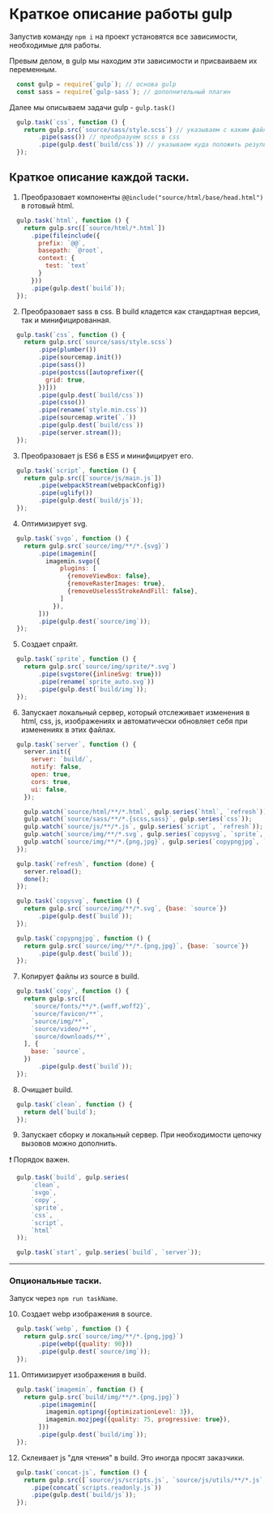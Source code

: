 # Краткоe описание работы gulp

Запустив команду `npm i` на проект установятся все зависимости, необходимые для работы.

Превым делом, в gulp мы находим эти зависимости и присваиваем их переменным.

```js
  const gulp = require(`gulp`); // основа gulp
  const sass = require(`gulp-sass`); // дополнительный плагин
```

Далее мы описываем задачи gulp - `gulp.task()`

```js
  gulp.task(`css`, function () {
    return gulp.src(`source/sass/style.scss`) // указываем с каким файлом мы работаем
        .pipe(sass()) // преобразуем scss в css
        .pipe(gulp.dest(`build/css`)) // указываем куда положить результат преобразования
  });
```

## Краткое описание каждой таски.

1. Преобразовает компоненты `@@include("source/html/base/head.html")` в готовый html.

```js
  gulp.task(`html`, function () {
    return gulp.src([`source/html/*.html`])
      .pipe(fileinclude({
        prefix: `@@`,
        basepath: `@root`,
        context: {
          test: `text`
        }
      }))
      .pipe(gulp.dest(`build`));
  });
```

2. Преобразовает sass в css. В build кладется как стандартная версия, так и минифицированная.

```js
  gulp.task(`css`, function () {
    return gulp.src(`source/sass/style.scss`)
        .pipe(plumber())
        .pipe(sourcemap.init())
        .pipe(sass())
        .pipe(postcss([autoprefixer({
          grid: true,
        })]))
        .pipe(gulp.dest(`build/css`))
        .pipe(csso())
        .pipe(rename(`style.min.css`))
        .pipe(sourcemap.write(`.`))
        .pipe(gulp.dest(`build/css`))
        .pipe(server.stream());
  });
```

3. Преобразовает js ES6 в ES5 и минифицирует его. 

```js
  gulp.task(`script`, function () {
    return gulp.src([`source/js/main.js`])
        .pipe(webpackStream(webpackConfig))
        .pipe(uglify())
        .pipe(gulp.dest(`build/js`));
  });
```

4. Оптимизирует svg.

```js
  gulp.task(`svgo`, function () {
    return gulp.src(`source/img/**/*.{svg}`)
        .pipe(imagemin([
          imagemin.svgo({
              plugins: [
                {removeViewBox: false},
                {removeRasterImages: true},
                {removeUselessStrokeAndFill: false},
              ]
            }),
        ]))
        .pipe(gulp.dest(`source/img`));
  });
```

5. Создает спрайт.

```js
  gulp.task(`sprite`, function () {
    return gulp.src(`source/img/sprite/*.svg`)
        .pipe(svgstore({inlineSvg: true}))
        .pipe(rename(`sprite_auto.svg`))
        .pipe(gulp.dest(`build/img`));
  });
```

6. Запускает локальный сервер, который отслеживает изменения в html, css, js, изображениях и автоматически обновляет себя при изменениях в этих файлах.

```js
  gulp.task(`server`, function () {
    server.init({
      server: `build/`,
      notify: false,
      open: true,
      cors: true,
      ui: false,
    });

    gulp.watch(`source/html/**/*.html`, gulp.series(`html`, `refresh`));
    gulp.watch(`source/sass/**/*.{scss,sass}`, gulp.series(`css`));
    gulp.watch(`source/js/**/*.js`, gulp.series(`script`, `refresh`));
    gulp.watch(`source/img/**/*.svg`, gulp.series(`copysvg`, `sprite`, `html`, `refresh`));
    gulp.watch(`source/img/**/*.{png,jpg}`, gulp.series(`copypngjpg`, `html`, `refresh`));
  });

  gulp.task(`refresh`, function (done) {
    server.reload();
    done();
  });

  gulp.task(`copysvg`, function () {
    return gulp.src(`source/img/**/*.svg`, {base: `source`})
        .pipe(gulp.dest(`build`));
  });

  gulp.task(`copypngjpg`, function () {
    return gulp.src(`source/img/**/*.{png,jpg}`, {base: `source`})
        .pipe(gulp.dest(`build`));
  });
```

7. Копирует файлы из source в build.

```js
  gulp.task(`copy`, function () {
    return gulp.src([
      `source/fonts/**/*.{woff,woff2}`,
      `source/favicon/**`,
      `source/img/**`,
      `source/video/**`,
      `source/downloads/**`,
    ], {
      base: `source`,
    })
        .pipe(gulp.dest(`build`));
  });
```

8. Очищает build.

```js
  gulp.task(`clean`, function () {
    return del(`build`);
  });
```

9. Запускает сборку и локальный сервер. При необходимости цепочку вызовов можно дополнить. 

❗ Порядок важен.

```js
  gulp.task(`build`, gulp.series(
      `clean`,
      `svgo`,
      `copy`,
      `sprite`,
      `css`,
      `script`,
      `html`
  ));

  gulp.task(`start`, gulp.series(`build`, `server`));
```

---

### Опциональные таски. 
Запуск через `npm run taskName`.

10. Создает webp изображения в source.

```js
  gulp.task(`webp`, function () {
    return gulp.src(`source/img/**/*.{png,jpg}`)
        .pipe(webp({quality: 90}))
        .pipe(gulp.dest(`source/img`));
  });
```

11. Оптимизирует изображения в build.

```js
  gulp.task(`imagemin`, function () {
    return gulp.src(`build/img/**/*.{png,jpg}`)
        .pipe(imagemin([
          imagemin.optipng({optimizationLevel: 3}),
          imagemin.mozjpeg({quality: 75, progressive: true}),
        ]))
        .pipe(gulp.dest(`build/img`));
  });
```

12. Склеивает js "для чтения" в build. Это иногда просят заказчики.

```js
  gulp.task(`concat-js`, function () {
    return gulp.src([`source/js/scripts.js`, `source/js/utils/**/*.js`, `source/js/modules/**/*.js`])
      .pipe(concat(`scripts.readonly.js`))
      .pipe(gulp.dest(`build/js`));
  });
```
